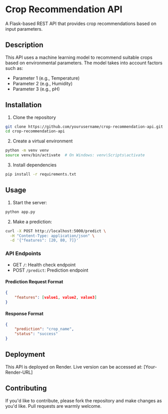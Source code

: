 # Crop Recommendation API

A Flask-based REST API that provides crop recommendations based on input parameters.

## Description

This API uses a machine learning model to recommend suitable crops based on environmental parameters. The model takes into account factors such as:
- Parameter 1 (e.g., Temperature)
- Parameter 2 (e.g., Humidity)
- Parameter 3 (e.g., pH)

## Installation

1. Clone the repository
```bash
git clone https://github.com/yourusername/crop-recommendation-api.git
cd crop-recommendation-api
```

2. Create a virtual environment
```bash
python -m venv venv
source venv/bin/activate  # On Windows: venv\Scripts\activate
```

3. Install dependencies
```bash
pip install -r requirements.txt
```

## Usage

1. Start the server:
```bash
python app.py
```

2. Make a prediction:
```bash
curl -X POST http://localhost:5000/predict \
  -H "Content-Type: application/json" \
  -d '{"features": [20, 80, 7]}'
```

### API Endpoints

- GET `/`: Health check endpoint
- POST `/predict`: Prediction endpoint

#### Prediction Request Format
```json
{
    "features": [value1, value2, value3]
}
```

#### Response Format
```json
{
    "prediction": "crop_name",
    "status": "success"
}
```

## Deployment

This API is deployed on Render. Live version can be accessed at:
[Your-Render-URL]

## Contributing

If you'd like to contribute, please fork the repository and make changes as you'd like. Pull requests are warmly welcome.

